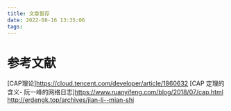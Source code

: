 ```yaml
---
title: 文章暂存
date: 2022-08-16 13:35:06
tags:
---
```






# 参考文献
[CAP理论]https://cloud.tencent.com/developer/article/1860632
[CAP 定理的含义- 阮一峰的网络日志]https://www.ruanyifeng.com/blog/2018/07/cap.html
http://erdengk.top/archives/jian-li--mian-shi












































